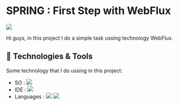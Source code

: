 # SPRING : First Step with WebFlux
![](https://img.shields.io/badge/by-Alejandro.Fuentes-informational?style=flat&logoColor=white&color=cdcdcd)

Hi guys, in this project I do a simple task ussing technology WebFlux.

## 🔧 Technologies & Tools

Some technology that I do ussing in this project:

* SO : ![](https://img.shields.io/badge/OS-Windows-informational?style=flat&logo=windows&logoColor=white&color=cdcdcd)
* IDE : ![](https://img.shields.io/badge/Editor-Intellij_IDEA-informational?style=flat&logo=intellij-idea&logoColor=white&color=000000)
* Languages : ![](https://img.shields.io/badge/Code-Java-informational?style=flat&logo=java&logoColor=white&color=cdcdcd)
  ![](https://img.shields.io/badge/Code-SpringBoot-informational?style=flat&logo=springboot&logoColor=white&color=cdcdcd)
